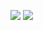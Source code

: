 <a href="https://codeclimate.com/github/mrchepel/backend-project-lvl1/maintainability"><img src="https://api.codeclimate.com/v1/badges/acc208bf568a116d4b2b/maintainability" /></a>
<a href="https://codeclimate.com/github/mrchepel/backend-project-lvl1/test_coverage"><img src="https://api.codeclimate.com/v1/badges/acc208bf568a116d4b2b/test_coverage" /></a>